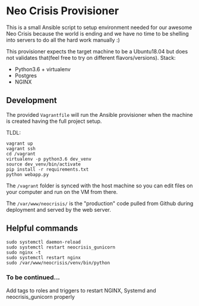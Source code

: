 # Neo Crisis Provisioner

This is a small Ansible script to setup environment needed for our awesome Neo Crisis because the world is ending and we have no time to be shelling into servers to do all the hard work manually :)

This provisioner expects the target machine to be a Ubuntu18.04 but does not validates that(feel free to try on different flavors/versions). Stack:

- Python3.6 + virtualenv
- Postgres
- NGINX

## Development

The provided `Vagrantfile` will run the Ansible provisioner when the machine is created having the full project setup.

TLDL:
```
vagrant up
vagrant ssh
cd /vagrant
virtualenv -p python3.6 dev_venv
source dev_venv/bin/activate
pip install -r requirements.txt
python webapp.py
```

The `/vagrant` folder is synced with the host machine so you can edit files on your computer and run on the VM from there.

The `/var/www/neocrisis/` is the "production" code pulled from Github during deployment and served by the web server.

## Helpful commands

```
sudo systemctl daemon-reload
sudo systemctl restart neocrisis_gunicorn
sudo nginx -t
sudo systemctl restart nginx
sudo /var/www/neocrisis/venv/bin/python
```

### To be continued...

Add tags to roles and triggers to restart NGINX, Systemd and neocrisis_gunicorn properly
